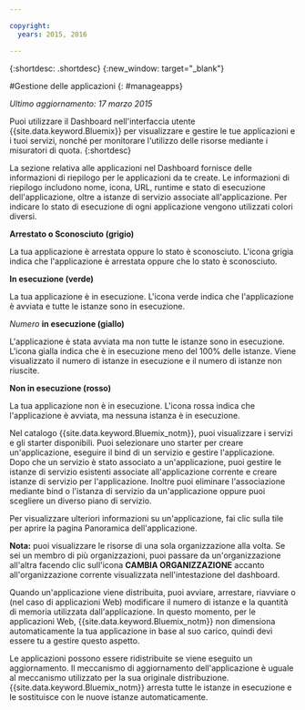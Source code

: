```yaml
---

copyright:
  years: 2015, 2016

---
```



{:shortdesc: .shortdesc}
{:new_window: target="_blank"}

#Gestione delle applicazioni
{: #manageapps}

*Ultimo aggiornamento: 17 marzo 2015* 

Puoi utilizzare il Dashboard nell'interfaccia utente {{site.data.keyword.Bluemix}} per visualizzare e gestire le tue applicazioni e i tuoi servizi, nonché per monitorare l'utilizzo delle risorse mediante i misuratori di quota.
{:shortdesc}

La sezione relativa alle applicazioni nel Dashboard fornisce delle informazioni di riepilogo per le applicazioni da te create. Le informazioni di riepilogo includono
nome, icona, URL, runtime e stato di esecuzione dell'applicazione,
oltre a istanze di servizio associate all'applicazione. Per indicare lo
stato di esecuzione di ogni applicazione vengono utilizzati colori diversi.

**Arrestato o Sconosciuto (grigio)**

  La tua applicazione è arrestata oppure lo stato è sconosciuto. L'icona grigia indica che l'applicazione è arrestata oppure che lo stato è sconosciuto.

**In esecuzione (verde)**

  La tua applicazione è in esecuzione. L'icona verde indica che l'applicazione è avviata e tutte le istanze sono in esecuzione.

*Numero* **in esecuzione (giallo)**

  L'applicazione è stata avviata ma non tutte le istanze sono in esecuzione. L'icona gialla indica che è in esecuzione meno del 100% delle istanze. Viene visualizzato il numero di istanze in esecuzione e il numero di istanze non riuscite.

**Non in esecuzione (rosso)**

  La tua applicazione non è in esecuzione. L'icona rossa indica che l'applicazione è avviata, ma nessuna istanza è
in esecuzione.

Nel catalogo {{site.data.keyword.Bluemix_notm}}, puoi visualizzare i servizi e gli starter disponibili. Puoi selezionare uno starter
per creare un'applicazione, eseguire il bind di un servizio e gestire l'applicazione. Dopo che un servizio è stato associato a un'applicazione, puoi gestire le istanze
di servizio esistenti associate all'applicazione corrente e creare
istanze di servizio per l'applicazione. Inoltre puoi eliminare l'associazione mediante bind o l'istanza di
servizio da un'applicazione oppure puoi scegliere un diverso piano
di servizio.

Per visualizzare ulteriori informazioni su un'applicazione, fai clic sulla tile per aprire la pagina Panoramica dell'applicazione.

**Nota:** puoi visualizzare le risorse di una sola organizzazione alla volta. Se sei un membro di più organizzazioni, puoi passare da un'organizzazione all'altra
facendo clic sull'icona **CAMBIA ORGANIZZAZIONE** accanto
all'organizzazione corrente visualizzata nell'intestazione del dashboard.

Quando
un'applicazione viene distribuita, puoi avviare, arrestare, riavviare
o (nel caso di applicazioni Web) modificare il numero di istanze e la quantità
di memoria utilizzata dall'applicazione. In questo momento, per le applicazioni Web, {{site.data.keyword.Bluemix_notm}} non
dimensiona automaticamente la tua applicazione in base al suo carico, quindi
devi essere tu a gestire questo aspetto.

Le applicazioni possono essere ridistribuite
se viene eseguito un aggiornamento. Il meccanismo di aggiornamento dell'applicazione è
uguale al meccanismo utilizzato per la sua originale distribuzione. {{site.data.keyword.Bluemix_notm}} arresta
tutte le istanze in esecuzione e le sostituisce con le nuove istanze automaticamente.
